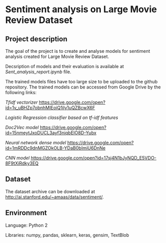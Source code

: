 # Sentiment analysis on Large Movie Review Dataset 

## Project description 
The goal of the project is to create and analyse models for sentiment analysis created for Large Movie Review Dataset. 

Decsription of models and their evaluation is available at *Sent_analysis_report.ipynb* file. 

The trained models files have too large size to be uploaded to the github repository. 
The trained models can be accessed from Google Drive by the following links:

*Tfidf vectorizer*
https://drive.google.com/open?id=1v_uBHZp7obnhMIEoiQ1ily1uQZBcwX6F

*Logistic Regression classifier based on tf-idf features*

*Doc2Vec model*
https://drive.google.com/open?id=15nmeytJxoDUCL3ayf3niqbEIO8D-Yubx

*Neural network dense model*
https://drive.google.com/open?id=1mRDDc9dnMGZOkOLB-YDaB0bImiU6DnNe

*CNN model*
https://drive.google.com/open?id=17sj4N1bJyNQD_E5VDO-8F9tXiRdky3EQ


## Dataset
The dataset archive can be downloaded at http://ai.stanford.edu/~amaas/data/sentiment/.  

## Environment
Language: Python 2

Libraries: numpy, pandas, sklearn, keras, gensim, TextBlob

